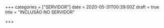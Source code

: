 +++
categories = ["SERVIDOR"]
date = 2020-05-31T00:39:00Z
draft = true
title = "INCLUSÃO NO SERVIDOR"

+++
